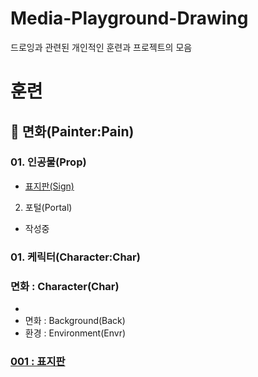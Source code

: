 Media-Playground-Drawing
===
드로잉과 관련된 개인적인 훈련과 프로젝트의 모음 

# 훈련

## :scroll: 면화(Painter:Pain)
### 01. 인공물(Prop)
- [표지판(Sign)](initial/README.md)
02. 포털(Portal)
- 작성중

### 01. 케릭터(Character:Char)
### 면화 : Character(Char)
  - 
- 면화 : Background(Back)
- 환경 : Environment(Envr)

### [001 : 표지판](initial/001/README.md)
